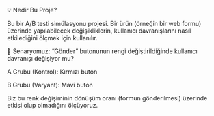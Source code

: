 💡 Nedir Bu Proje?

Bu bir A/B testi simülasyonu projesi.
Bir ürün (örneğin bir web formu) üzerinde yapılabilecek değişikliklerin, kullanıcı davranışlarını nasıl etkilediğini ölçmek için kullanılır.

🎯 Senaryomuz:
“Gönder” butonunun rengi değiştirildiğinde kullanıcı davranışı değişiyor mu?

A Grubu (Kontrol): Kırmızı buton

B Grubu (Varyant): Mavi buton

Biz bu renk değişiminin dönüşüm oranı (formun gönderilmesi) üzerinde etkisi olup olmadığını ölçüyoruz.


